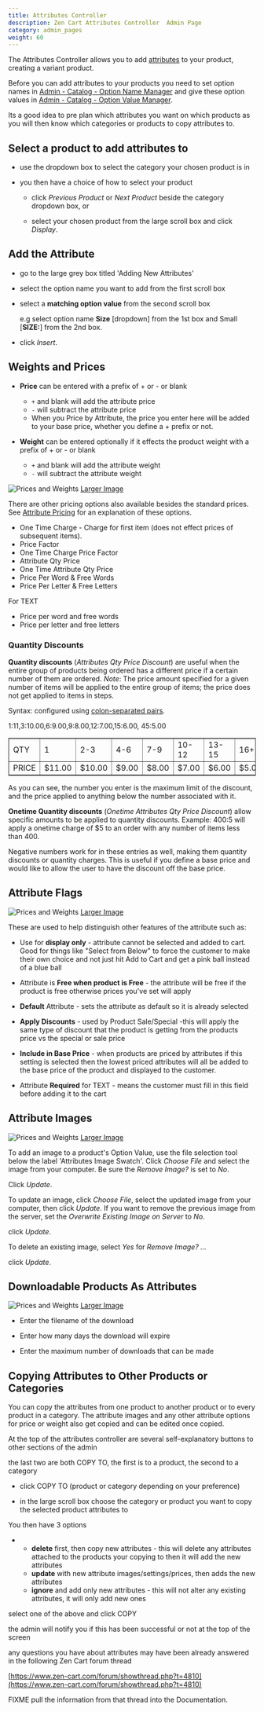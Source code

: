 ```yaml
---
title: Attributes Controller 
description: Zen Cart Attributes Controller  Admin Page 
category: admin_pages
weight: 60
---
```


The Attributes Controller allows you to add [attributes](/user/products/attributes_info/) to your product,
creating a variant product.

Before you can add attributes to your products you need to set option names in [Admin - Catalog - Option Name Manager](/user/admin_pages/catalog/option_name_manager/) 
and give these option values in [Admin - Catalog - Option Value Manager](/user/admin_pages/catalog/option_value_manager/).

Its a good idea to pre plan which attributes you want on which products as you will then know which categories or products to copy attributes to.


## Select a product to add attributes to

*   use the dropdown box to select the category your chosen product is in

*   you then have a choice of how to select your product

    - click *Previous Product* or *Next Product* beside the category dropdown box, or 

    - select your chosen product from the large scroll box and click *Display*.

## Add the Attribute

*   go to the large grey box titled 'Adding New Attributes'

*   select the option name you want to add from the first scroll box

*   select a **matching option value** from the second scroll box

    e.g select option name **Size** [dropdown] from the 1st box and Small [**SIZE:**] from the 2nd box.

*   click *Insert*. 

## Weights and Prices

*   **Price** can be entered with a prefix of + or - or blank
    *   `+` and blank will add the attribute price
    *   `-` will subtract the attribute price
    *   When you Price by Attribute, the price you enter here will be added to your base price, whether you define a + prefix or not.

*   **Weight** can be entered optionally if it effects the product weight with a prefix of + or - or blank
    *   `+` and blank will add the attribute weight
    *  `-` will subtract the attribute weight

![Prices and Weights](/images/attributes_controller_prices.png) 
[Larger Image](/images/attributes_controller_prices.png)

There are other pricing options also available besides the standard prices.
See [Attribute Pricing](/user/products/attribute_pricing/) for an explanation of these options. 

*   One Time Charge - Charge for first item (does not effect prices of subsequent items).
*   Price Factor
*   One Time Charge Price Factor
*   Attribute Qty Price
*   One Time Attribute Qty Price
*   Price Per Word & Free Words
*   Price Per Letter & Free Letters

For TEXT

*   Price per word and free words
*   Price per letter and free letters

### Quantity Discounts

**Quantity discounts** (_Attributes Qty Price Discount_) are useful when the entire group of products being ordered has a different price if a certain number of them are ordered. _Note_: The price amount specified for a given number of items will be applied to the entire group of items; the price does not get applied to items in steps.

Syntax: configured using [colon-separated pairs](/user/running/colon-separated-pairs/). 

1:11,3:10.00,6:9.00,9:8.00,12:7.00,15:6.00, 45:5.00

<table border="1">

<tr>

<td>QTY</td>

<td>1</td>

<td>2-3</td>

<td>4-6</td>

<td>7-9</td>

<td>10-12</td>

<td>13-15</td>

<td>16+</td>

</tr>

<tr>

<td>PRICE</td>

<td>$11.00</td>

<td>$10.00</td>

<td>$9.00</td>

<td>$8.00</td>

<td>$7.00</td>

<td>$6.00</td>

<td>$5.00</td>

</tr>

</table>

As you can see, the number you enter is the maximum limit of the discount, and the price applied to anything below the number associated with it.

**Onetime Quantity discounts** (_Onetime Attributes Qty Price Discount_) allow specific amounts to be applied to quantity discounts. Example: 400:5 will apply a onetime charge of $5 to an order with any number of items less than 400.

Negative numbers work for in these entries as well, making them quantity discounts or quantity charges. This is useful if you define a base price and would like to allow the user to have the discount off the base price.

## Attribute Flags 

![Prices and Weights](/images/attribute_flags.png) 
[Larger Image](/images/attribute_flags.png)

These are used to help distinguish other features of the attribute such as:

*   Use for **display only** - attribute cannot be selected and added to cart. Good for things like "Select from Below" to force the customer to make their own choice and not just hit Add to Cart and get a pink ball instead of a blue ball

*   Attribute is **Free when product is Free** - the attribute will be free if the product is free otherwise prices you've set will apply

*   **Default** Attribute - sets the attribute as default so it is already selected

*   **Apply Discounts** - used by Product Sale/Special -this will apply the same type of discount that the product is getting from the products price vs the special or sale price

*   **Include in Base Price** - when products are priced by attributes if this setting is selected then the lowest priced attributes will all be added to the base price of the product and displayed to the customer.

*   Attribute **Required** for TEXT - means the customer must fill in this field before adding it to the cart

## Attribute Images

![Prices and Weights](/images/attribute_images.png) 
[Larger Image](/images/attribute_images.png)

To add an image to a product's Option Value, use the file selection tool below the label 'Attributes Image Swatch'.  Click *Choose File* and select the image from your computer.  Be sure the *Remove Image?* is set to *No*.

Click *Update*.

To update an image, click *Choose File*, select the updated image from your computer, then click *Update*.  If you want to remove the previous image from the server, set the *Overwrite Existing Image on Server* to *No*.

click *Update*.

To delete an existing image, select *Yes* for *Remove Image? ...*

click *Update*.

## Downloadable Products As Attributes

![Prices and Weights](/images/downloadable_products.png) 
[Larger Image](/images/downloadable_products.png)

- Enter the filename of the download

- Enter how many days the download will expire

- Enter the maximum number of downloads that can be made

## Copying Attributes to Other Products or Categories

You can copy the attributes from one product to another product or to every product in a category. The attribute images and any other attribute options for price or weight also get copied and can be edited once copied.

At the top of the attributes controller are several self-explanatory buttons to other sections of the admin

the last two are both COPY TO, the first is to a product, the second to a category

*   click COPY TO (product or category depending on your preference)

*   in the large scroll box choose the category or product you want to copy the selected product attributes to

You then have 3 options

*   *   **delete** first, then copy new attributes - this will delete any attributes attached to the products your copying to then it will add the new attributes
    *   **update** with new attribute images/settings/prices, then adds the new attributes
    *   **ignore** and add only new attributes - this will not alter any existing attributes, it will only add new ones

select one of the above and click COPY

the admin will notify you if this has been successful or not at the top of the screen

any questions you have about attributes may have been already answered in the following Zen Cart forum thread

[https://www.zen-cart.com/forum/showthread.php?t=4810](https://www.zen-cart.com/forum/showthread.php?t=4810)

FIXME pull the information from that thread into the Documentation. 
